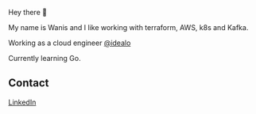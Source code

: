 Hey there 👋

My name is Wanis and I like working with terraform, AWS, k8s and Kafka. 

Working as a cloud engineer [@idealo](https://idealo.de)

Currently learning Go.

## Contact

[LinkedIn](https://www.linkedin.com/in/wanis-fahmy/)


<!---
wanisfahmyDE/wanisfahmyDE is a ✨ special ✨ repository because its `README.md` (this file) appears on your GitHub profile.
You can click the Preview link to take a look at your changes.
--->
